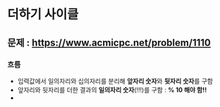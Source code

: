 # 더하기 사이클

## 문제 : https://www.acmicpc.net/problem/1110

###  흐름
- 입력값에서 일의자리와 십의자리를 분리해 **앞자리 숫자**와 **뒷자리 숫자**를 구함
- 앞자리와 뒷자리를 더한 결과의 **일의자리 숫자**(!!!)를 구함 : **% 10 해야 함!!**
- 
